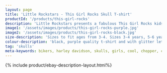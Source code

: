 ```yaml
---
layout: page
title: 'Little Rockstars - This Girl Rocks Skull T-shirt'
productId: '/products/this-girl-rocks'
description: 'Little Rockstars presents a fabulous This Girl Rocks kids glittery skull top for music fans everywhere. This quality sparkly top available in purple or black with silver glitter text and white and pink glitter skulls makes a perfect girls birthday gift or present for your little musicians, music fan or little rock star.'
image1: '/assets/images/products/this-girl-rocks-purple.jpg'
image2: '/assets/images/products/this-girl-rocks-black.jpg'
size-description: 'Sizes to fit ages from 3-4. Sizes 3-4 years, 5-6 years, 7-8 years, 9-11 years'
colour-description: 'black, purple quality t-shirt and with glitter lettering.'
tag: 'skulls'
meta-keywords: bikers, harley davidson, skulls, girls, cool, chopper, cute, little, lady, skull, lucky, outlaw, motorcycle, rider, pirate, rock, rocker, grunge, metal, punk, skater, skull and cross bones, girls skull t-shirt, girls skull tee, gigs, festivals, look cool, toddler, teen
---
```


{% include product/ebay-description-layout.html%}
